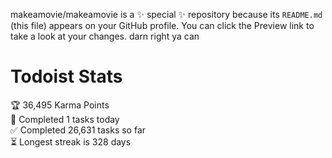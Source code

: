 makeamovie/makeamovie is a ✨ special ✨ repository because its `README.md` (this file) appears on your GitHub profile.
You can click the Preview link to take a look at your changes. darn right ya can

# Todoist Stats

<!-- TODO-IST:START -->
🏆  36,495 Karma Points           
🌸  Completed 1 tasks today           
✅  Completed 26,631 tasks so far           
⏳  Longest streak is 328 days
<!-- TODO-IST:END -->